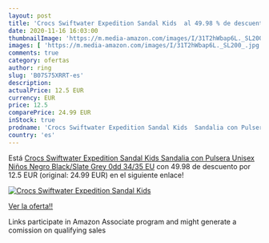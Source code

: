 ```yaml
---
layout: post
title: 'Crocs Swiftwater Expedition Sandal Kids  al 49.98 % de descuento'
date: 2020-11-16 16:03:00
thumbnailImage: 'https://m.media-amazon.com/images/I/31T2hWbap6L._SL200_.jpg'
images: [ 'https://m.media-amazon.com/images/I/31T2hWbap6L._SL200_.jpg' ]
comments: true
category: ofertas
author: ring
slug: 'B07S75XRRT-es'
description:
actualPrice: 12.5 EUR
currency: EUR
price: 12.5
comparePrice: 24.99 EUR
inStock: true
prodname: 'Crocs Swiftwater Expedition Sandal Kids  Sandalia con Pulsera Unisex Niños  Negro  Black/Slate Grey 0dd   34/35 EU'
country: 'es'
---
```


Está [Crocs Swiftwater Expedition Sandal Kids  Sandalia con Pulsera Unisex Niños  Negro  Black/Slate Grey 0dd   34/35 EU](https://www.amazon.es/dp/B07S75XRRT/?tag=tolees-21) con 49.98 de descuento por 12.5 EUR (original: 24.99 EUR) en el siguiente enlace!

[![Crocs Swiftwater Expedition Sandal Kids ](https://m.media-amazon.com/images/I/31T2hWbap6L._SL200_.jpg)](https://www.amazon.es/dp/B07S75XRRT/?tag=tolees-21)

[Ver la oferta!!](https://www.amazon.es/dp/B07S75XRRT/?tag=tolees-21)

Links participate in Amazon Associate program and might generate a comission on qualifying sales


